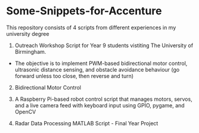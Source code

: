 # Some-Snippets-for-Accenture
This repository consists of 4 scripts from different experiences in my university degree

1. Outreach Workshop Script for Year 9 students vistiting The University of Birmingham.
- The objective is to implement PWM-based bidirectional motor control, ultrasonic distance sensing, and obstacle avoidance behaviour (go forward unless too close, then reverse and turn)

2. Bidirectional Motor Control  

3. A Raspberry Pi-based robot control script that manages motors, servos, and a live camera feed with keyboard input using GPIO, pygame, and OpenCV

4. Radar Data Processing MATLAB Script - Final Year Project

